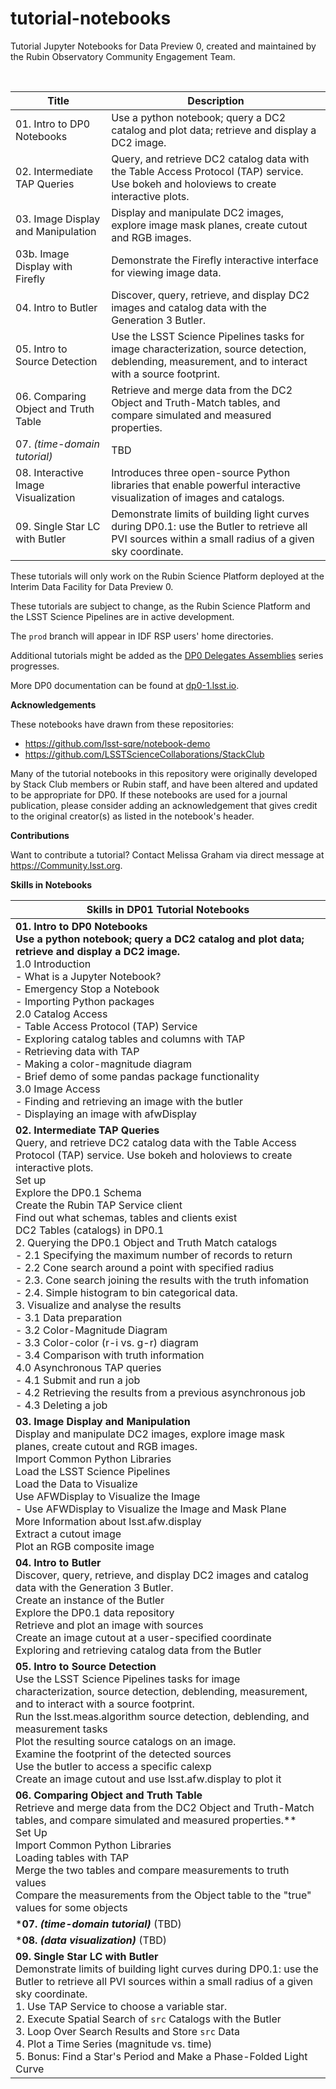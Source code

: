 # tutorial-notebooks
Tutorial Jupyter Notebooks for Data Preview 0, created and maintained by the Rubin Observatory Community Engagement Team.

<br>

| Title  | Description  |
|---|---|
| 01. Intro to DP0 Notebooks | Use a python notebook; query a DC2 catalog and plot data; retrieve and display a DC2 image.|
| 02. Intermediate TAP Queries |Query, and retrieve DC2 catalog data with the Table Access Protocol (TAP) service. Use bokeh and holoviews to create interactive plots.|
| 03. Image Display and Manipulation | Display and manipulate DC2 images, explore image mask planes, create cutout and RGB images. |
| 03b. Image Display with Firefly | Demonstrate the Firefly interactive interface for viewing image data. |
| 04. Intro to Butler | Discover, query, retrieve, and display DC2 images and catalog data with the Generation 3 Butler. |
| 05. Intro to Source Detection | Use the LSST Science Pipelines tasks for image characterization, source detection, deblending, measurement, and to interact with a source footprint. |
| 06. Comparing Object and Truth Table | Retrieve and merge data from the DC2 Object and Truth-Match tables, and compare simulated and measured properties. |
| 07. *(time-domain tutorial)* | TBD |
| 08. Interactive Image Visualization |  Introduces three open-source Python libraries that enable powerful interactive visualization of images and catalogs. |
| 09. Single Star LC with Butler | Demonstrate limits of building light curves during DP0.1: use the Butler to retrieve all PVI sources within a small radius of a given sky coordinate. |

These tutorials will only work on the Rubin Science Platform deployed at the Interim Data Facility for Data Preview 0.

These tutorials are subject to change, as the Rubin Science Platform and the LSST Science Pipelines are in active development.

The `prod` branch will appear in IDF RSP users' home directories.

Additional tutorials might be added as the [DP0 Delegates Assemblies](https://dp0-1.lsst.io/dp0-delegate-resources/index.html) series progresses.

More DP0 documentation can be found at [dp0-1.lsst.io](https://dp0-1.lsst.io).

**Acknowledgements**

These notebooks have drawn from these repositories:
 - https://github.com/lsst-sqre/notebook-demo
 - https://github.com/LSSTScienceCollaborations/StackClub

Many of the tutorial notebooks in this repository were originally developed by Stack Club members or Rubin staff, and have been altered and updated to be appropriate for DP0.
If these notebooks are used for a journal publication, please consider adding an acknowledgement that gives credit to the original creator(s) as listed in the notebook's header.

**Contributions**

Want to contribute a tutorial? Contact Melissa Graham via direct message at https://Community.lsst.org.

**Skills in Notebooks**

| Skills in DP01 Tutorial Notebooks  |
|---|
| **01. Intro to DP0 Notebooks <br> Use a python notebook; query a DC2 catalog and plot data; retrieve and display a DC2 image.** <br> 1.0 Introduction <br> - What is a Jupyter Notebook? <br> - Emergency Stop a Notebook <br> - Importing Python packages<br>2.0 Catalog Access<br> - Table Access Protocol (TAP) Service<br>- Exploring catalog tables and columns with TAP<br>- Retrieving data with TAP<br>- Making a color-magnitude diagram<br>- Brief demo of some pandas package functionality<br>3.0 Image Access <br> - Finding and retrieving an image with the butler<br>- Displaying an image with afwDisplay<br> |
| **02. Intermediate TAP Queries** <br> Query, and retrieve DC2 catalog data with the Table Access Protocol (TAP) service. Use bokeh and holoviews to create interactive plots. <br> Set up<br> Explore the DP0.1 Schema <br> Create the Rubin TAP Service client <br> Find out what schemas, tables and clients exist<br> DC2 Tables (catalogs) in DP0.1<br> 2. Querying the DP0.1 Object and Truth Match catalogs<br> - 2.1 Specifying the maximum number of records to return<br> - 2.2 Cone search around a point with specified radius<br> - 2.3. Cone search joining the results with the truth infomation<br> - 2.4. Simple histogram to bin categorical data.<br> 3. Visualize and analyse the results<br> - 3.1 Data preparation<br> - 3.2 Color-Magnitude Diagram<br> - 3.3 Color-color (r-i vs. g-r) diagram<br> - 3.4 Comparison with truth information<br> 4.0 Asynchronous TAP queries<br> - 4.1 Submit and run a job<br> - 4.2 Retrieving the results from a previous asynchronous job<br> - 4.3 Deleting a job<br>|
| **03. Image Display and Manipulation** <br> Display and manipulate DC2 images, explore image mask planes, create cutout and RGB images. <br> Import Common Python Libraries <br>Load the LSST Science Pipelines <br> Load the Data to Visualize<br> Use AFWDisplay to Visualize the Image <br> - Use AFWDisplay to Visualize the Image and Mask Plane <br> More Information about lsst.afw.display <br> Extract a cutout image<br> Plot an RGB composite image<br> |
| **04. Intro to Butler** <br> Discover, query, retrieve, and display DC2 images and catalog data with the Generation 3 Butler. <br> Create an instance of the Butler<br> Explore the DP0.1 data repository <br> Retrieve and plot an image with sources<br> Create an image cutout at a user-specified coordinate<br> Exploring and retrieving catalog data from the Butler<br> |
| **05. Intro to Source Detection** <br> Use the LSST Science Pipelines tasks for image characterization, source detection, deblending, measurement, and to interact with a source footprint. <br> Run the lsst.meas.algorithm source detection, deblending, and measurement tasks<br> Plot the resulting source catalogs on an image.<br> Examine the footprint of the detected sources<br> Use the butler to access a specific calexp <br> Create an image cutout and use lsst.afw.display to plot it<br> |
| **06. Comparing Object and Truth Table** <br> Retrieve and merge data from the DC2 Object and Truth-Match tables, and compare simulated and measured properties.** <br> Set Up<br> Import Common Python Libraries<br> Loading tables with TAP<br> Merge the two tables and compare measurements to truth values<br> Compare the measurements from the Object table to the "true" values for some objects<br> |
|***07. *(time-domain tutorial)*** (TBD)| 
| ***08. *(data visualization)*** (TBD) | 
| **09. Single Star LC with Butler**<br> Demonstrate limits of building light curves during DP0.1: use the Butler to retrieve all PVI sources within a small radius of a given sky coordinate. <br> 1. Use TAP Service to choose a variable star. <br> 2. Execute Spatial Search of `src` Catalogs with the Butler <br> 3. Loop Over Search Results and Store `src` Data <br> 4. Plot a Time Series (magnitude vs. time) <br> 5. Bonus: Find a Star's Period and Make a Phase-Folded Light Curve<br>|

